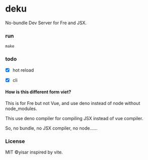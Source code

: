 # deku
No-bundle Dev Server for Fre and JSX.

### run
```console
make
```
### todo

- [x] hot reload

- [x] cli

#### How is this different form viet?

This is for Fre but not Vue, and use deno instead of node without node_modules.

This use deno compiler for compiling JSX instead of vue compiler.

So, no bundle, no JSX compiler, no node……

### License
MIT ©yisar inspired by vite.
